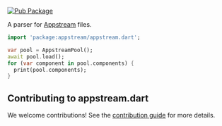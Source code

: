 [![Pub Package](https://img.shields.io/pub/v/appstream.svg)](https://pub.dev/packages/appstream)

A parser for [Appstream](https://www.freedesktop.org/software/appstream) files.

```dart
import 'package:appstream/appstream.dart';

var pool = AppstreamPool();
await pool.load();
for (var component in pool.components) {
  print(pool.components);
}
```

## Contributing to appstream.dart

We welcome contributions! See the [contribution guide](CONTRIBUTING.md) for more details.
